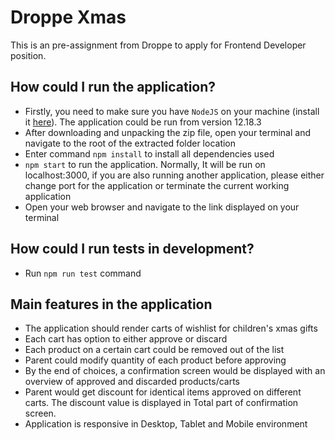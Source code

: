 # Droppe Xmas

This is an pre-assignment from Droppe to apply for Frontend Developer position.

## How could I run the application?

- Firstly, you need to make sure you have `NodeJS` on your machine (install it [here](https://nodejs.org/en/)). The application could be run from version 12.18.3
- After downloading and unpacking the zip file, open your terminal and navigate to the root of the extracted folder location
- Enter command `npm install` to install all dependencies used
- `npm start` to run the application. Normally, It will be run on localhost:3000, if you are also running another application, please either change port for the application or terminate the current working application
- Open your web browser and navigate to the link displayed on your terminal

## How could I run tests in development?

- Run `npm run test` command

## Main features in the application

- The application should render carts of wishlist for children's xmas gifts
- Each cart has option to either approve or discard 
- Each product on a certain cart could be removed out of the list
- Parent could modify quantity of each product before approving
- By the end of choices, a confirmation screen would be displayed with an overview of approved and discarded products/carts
- Parent would get discount for identical items approved on different carts. The discount value is displayed in Total part of confirmation screen.
- Application is responsive in Desktop, Tablet and Mobile environment
